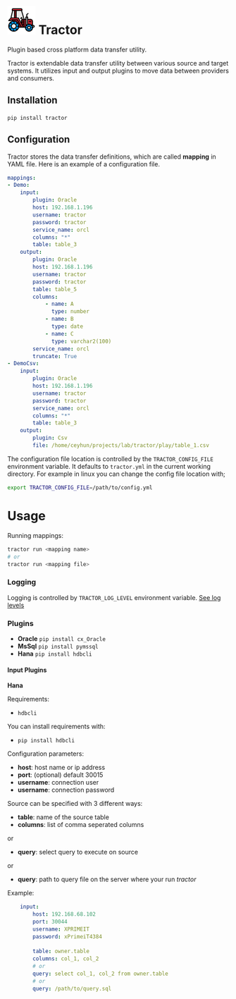 # ![Tractor](tractor.png) Tractor

Plugin based cross platform data transfer utility.

Tractor is extendable data transfer utility between various source and target systems.
It utilizes input and output  plugins to move data between providers and consumers.

## Installation

`pip install tractor`

## Configuration

Tractor stores the data transfer definitions, which are called **mapping** in YAML file.
Here is an example of a configuration file.
```yml
mappings:
- Demo:
    input:
        plugin: Oracle
        host: 192.168.1.196
        username: tractor
        password: tractor
        service_name: orcl
        columns: "*"
        table: table_3
    output:
        plugin: Oracle
        host: 192.168.1.196
        username: tractor
        password: tractor
        table: table_5
        columns:
            - name: A
              type: number
            - name: B
              type: date
            - name: C
              type: varchar2(100)
        service_name: orcl
        truncate: True
- DemoCsv:
    input:
        plugin: Oracle
        host: 192.168.1.196
        username: tractor
        password: tractor
        service_name: orcl
        columns: "*"
        table: table_3
    output:
        plugin: Csv
        file: /home/ceyhun/projects/lab/tractor/play/table_1.csv
```

The configuration file location is controlled by the `TRACTOR_CONFIG_FILE` environment variable. It defaults to
`tractor.yml` in the current working directory.
For example in linux you can change the config file location with;
```sh
export TRACTOR_CONFIG_FILE=/path/to/config.yml
```


# Usage
Running mappings:
```sh
tractor run <mapping name>
# or
tractor run <mapping file>
```

### Logging
Logging is controlled by `TRACTOR_LOG_LEVEL` environment variable.
[See log levels](https://docs.python.org/3/library/logging.html#logging-levels)

### Plugins

- **Oracle** `pip install cx_Oracle`
- **MsSql** `pip install pymssql`
- **Hana** `pip install hdbcli`

#### Input Plugins

**Hana**

Requirements:
- `hdbcli`

You can install requirements with:
- `pip install hdbcli`

Configuration parameters:

- **host**: host name or ip address
- **port**: (optional) default 30015
- **username**: connection user
- **username**: connection password

Source can be specified with 3 different ways:
- **table**: name of the source table
- **columns**: list of comma seperated columns

or

- **query**: select query to execute on source

or

- **query**: path to query file on the server where your run *tractor*

Example:

```yml
    input:
        host: 192.168.68.102
        port: 30044
        username: XPRIMEIT
        password: xPrimeiT4384

        table: owner.table
        columns: col_1, col_2
        # or
        query: select col_1, col_2 from owner.table
        # or
        query: /path/to/query.sql
```

